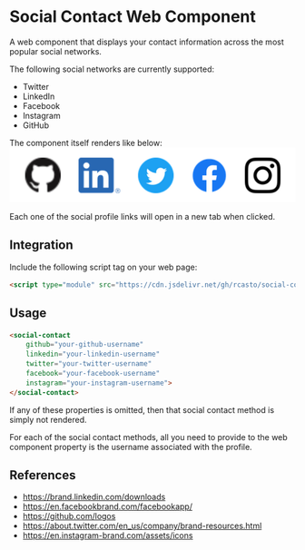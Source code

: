 # Social Contact Web Component
A web component that displays your contact information across the most popular social networks.

The following social networks are currently supported:
- Twitter
- LinkedIn
- Facebook
- Instagram
- GitHub

The component itself renders like below:  
![Social Contact Rendered Screenshot](./images/social-contact-screenshot.png)

Each one of the social profile links will open in a new tab when clicked.

## Integration
Include the following script tag on your web page:
```html
<script type="module" src="https://cdn.jsdelivr.net/gh/rcasto/social-contact@master/src/social-contact.mjs"></script>
```

## Usage
```html
<social-contact
    github="your-github-username"
    linkedin="your-linkedin-username"
    twitter="your-twitter-username"
    facebook="your-facebook-username"
    instagram="your-instagram-username">
</social-contact>
```

If any of these properties is omitted, then that social contact method is simply not rendered.

For each of the social contact methods, all you need to provide to the web component property is the username associated with the profile.

## References
- https://brand.linkedin.com/downloads
- https://en.facebookbrand.com/facebookapp/
- https://github.com/logos
- https://about.twitter.com/en_us/company/brand-resources.html
- https://en.instagram-brand.com/assets/icons